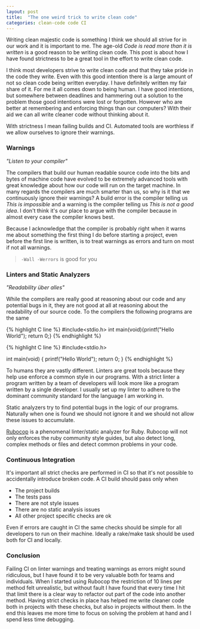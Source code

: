 ```yaml
---
layout: post
title:  "The one weird trick to write clean code"
categories: clean-code code CI 
---
```


Writing clean majestic code is something I think we should all strive for in our work and it is important to me. The age-old _Code is read more than it is written_ is a good reason to be writing clean code. This post is about how I have found strictness to be a great tool in the effort to write clean code.

<!--- more --->

I think most developers strive to write clean code and that they take pride in the code they write. Even with this good intention there is a large amount of not so clean code being written everyday. I have definitely written my fair share of it. For me it all comes down to being human. I have good intentions, but somewhere between deadlines and hammering out a solution to the problem those good intentions were lost or forgotten. However who are better at remembering and enforcing things than our computers? With their aid we can all write cleaner code without thinking about it. 

With strictness I mean failing builds and CI. Automated tools are worthless if we allow ourselves to ignore their warnings. 

### Warnings
_"Listen to your compiler"_

The compilers that build our human readable source code into the bits and bytes of machine code have evolved to be extremely advanced tools with great knowledge about how our code will run on the target machine. In many regards the compilers are much smarter than us, so why is it that we continuously ignore their warnings? A build error is the compiler telling us _This is impossible_ and a warning is the compiler telling us _This is not a good idea_. I don't think it's our place to argue with the compiler because in almost every case the compiler knows best. 

Because I acknowledge that the compiler is probably right when it warns me about something the first thing I do before starting a project, even before the first line is written, is to treat warnings as errors and turn on most if not all warnings.

> `-Wall -Werrors` is good for you

### Linters and Static Analyzers
_"Readability über alles"_

While the compilers are really good at reasoning about our code and any potential bugs in it, they are not good at all at reasoning about the readability of our source code. To the compilers the following programs are the same 

{% highlight C line %}
#include<stdio.h>
int main(void){printf("Hello World"); return 0;}
{% endhighlight %}

{% highlight C line %}
#include<stdio.h>

int main(void) {
  printf("Hello World");
  return 0;
}
{% endhighlight %}

To humans they are vastly different. Linters are great tools because they help use enforce a common style in our programs. With a strict linter a program written by a team of developers will look more like a program written by a single developer. I usually set up my linter to adhere to the dominant community standard for the language I am working in. 

Static analyzers try to find potential bugs in the logic of our programs. Naturally when one is found we should not ignore it and we should not allow these issues to accumulate.

[Rubocop](https://github.com/bbatsov/rubocop) is a phenomenal linter/static analyzer for Ruby. Rubocop will not only enforces the ruby community style guides, but also detect long, complex methods or files and detect common problems in your code.

### Continuous Integration

It's important all strict checks are performed in CI so that it's not possible to accidentally introduce broken code. A CI build should pass only when

* The project builds
* The tests pass
* There are not style issues
* There are no static analysis issues
* All other project specific checks are ok

Even if errors are caught in CI the same checks should be simple for all developers to run on their machine. Ideally a rake/make task should be used both for CI and locally.  


### Conclusion

Failing CI on linter warnings and treating warnings as errors might sound ridiculous, but I have found it to be very valuable both for teams and individuals. When I started using Rubocop the restriction of 10 lines per method felt unrealistic, but without fault I have found that every time I hit that limit there is a clear way to refactor out part of the code into another method. Having strict checks in place has helped me write cleaner code both in projects with these checks, but also in projects without them. In the end this leaves me more time to focus on solving the problem at hand and I spend less time debugging. 
